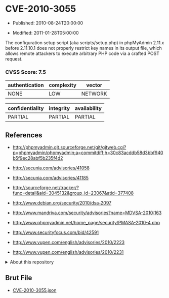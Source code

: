 # CVE-2010-3055

- Published: 2010-08-24T20:00:00

- Modified: 2011-01-28T05:00:00

The configuration setup script (aka scripts/setup.php) in phpMyAdmin 2.11.x before 2.11.10.1 does not properly restrict key names in its output file, which allows remote attackers to execute arbitrary PHP code via a crafted POST request.

### CVSS Score: **7.5**

| authentication | complexity | vector |
| --- | --- | --- |
| NONE | LOW | NETWORK |

| confidentiality | integrity | availability |
| --- | --- | --- |
| PARTIAL | PARTIAL | PARTIAL |

## References

* http://phpmyadmin.git.sourceforge.net/git/gitweb.cgi?p=phpmyadmin/phpmyadmin;a=commitdiff;h=30c83acddb58d3bbf940b5f9ec28abf5b235f4d2

* http://secunia.com/advisories/41058

* http://secunia.com/advisories/41185

* http://sourceforge.net/tracker/?func=detail&aid=3045132&group_id=23067&atid=377408

* http://www.debian.org/security/2010/dsa-2097

* http://www.mandriva.com/security/advisories?name=MDVSA-2010:163

* http://www.phpmyadmin.net/home_page/security/PMASA-2010-4.php

* http://www.securityfocus.com/bid/42591

* http://www.vupen.com/english/advisories/2010/2223

* http://www.vupen.com/english/advisories/2010/2231

<details>
<summary>About this repository</summary> 

  This repository is part of the project [Live Hack CVE](https://github.com/Live-Hack-CVE). Main website can be found [www.live-hack.org](https://www.live-hack.org) 
  
  Made by [Sn0wAlice](https://github.com/Sn0wAlice) for the people that care about security and need to have a feed of the latest CVEs. Hope you enjoy it, don't forget to star the repo and follow me on [Twitter](https://twitter.com/Sn0wAlice) and [Github](https://github.com/Sn0wAlice). And that is my [personnal website](https://www.alice-snow.me/)

  - [Home Page](https://github.com/Live-Hack-CVE)
  - [Framework](https://github.com/Live-Hack-CVE/cve-framework)
  - [CVE database](https://github.com/Live-Hack-CVE/full_database)
  - [Changelog](https://github.com/Live-Hack-CVE/Changelog)
</details>

## Brut File

* [CVE-2010-3055.json](https://raw.githubusercontent.com/Live-Hack-CVE/full_database/main/cves/2010/CVE-2010-3055.json)

